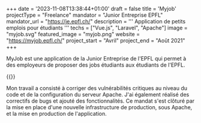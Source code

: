+++
date = '2023-11-08T13:38:44+01:00'
draft = false
title = 'Myjob'
projectType = "Freelance"
mandator = "Junior Entreprise EPFL"
mandator_url = "https://je.epfl.ch/"
description = '''
Application de petits emplois pour étudiants
'''
techs = ["Vue.js", "Laravel", "Apache"]
image = "myjob.svg"
featured_image = "myjob.png"
website = "https://myjob.epfl.ch/"
project_start = "Avril"
project_end = "Août 2021"
+++

MyJob est une application de la Junior Entreprise de l'EPFL qui permet à des employeurs de proposer des jobs étudiants aux étudiants de l'EPFL.

{{<lnbreak>}}

Mon travail a consisté à corriger des vulnérabilités critiques au niveau du code et de la configuration du serveur Apache. J'ai également réalisé des correctifs de bugs et ajouté des fonctionnalités. Ce mandat s'est clôturé par la mise en place d'une nouvelle infrastructure de production, sous Apache, et la mise en production de l'application.